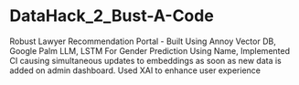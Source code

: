 # DataHack_2_Bust-A-Code
Robust Lawyer Recommendation Portal - Built Using Annoy Vector DB, Google Palm LLM, LSTM For Gender Prediction Using Name, Implemented CI causing simultaneous updates to embeddings as soon as new data is added on admin dashboard. Used XAI to enhance user experience
